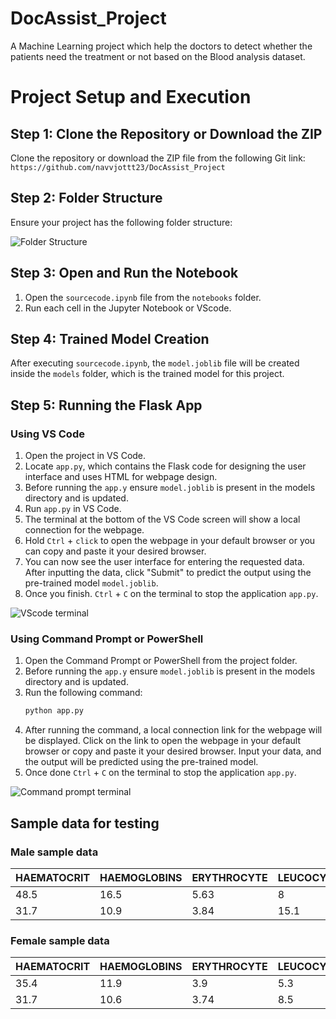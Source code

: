 # DocAssist_Project
A Machine Learning project which help the doctors to detect whether the patients need the treatment or not based on the Blood analysis dataset.

# Project Setup and Execution

## Step 1: Clone the Repository or Download the ZIP

Clone the repository or download the ZIP file from the following Git link:
`https://github.com/navvjottt23/DocAssist_Project`

## Step 2: Folder Structure

Ensure your project has the following folder structure:

![Folder Structure](static/folder_structure.jpg)

## Step 3: Open and Run the Notebook

1. Open the `sourcecode.ipynb` file from the `notebooks` folder.
2. Run each cell in the Jupyter Notebook or VScode.

## Step 4: Trained Model Creation

After executing `sourcecode.ipynb`, the `model.joblib` file will be created inside the `models` folder, which is the trained model for this project.

## Step 5: Running the Flask App

### Using VS Code

1. Open the project in VS Code.
2. Locate `app.py`, which contains the Flask code for designing the user interface and uses HTML for webpage design.
3. Before running the `app.y` ensure `model.joblib` is present in the models directory and is updated.
4. Run `app.py` in VS Code.
5. The terminal at the bottom of the VS Code screen will show a local connection for the webpage.
6. Hold `Ctrl` + `click` to open the webpage in your default browser or you can copy and paste it your desired browser.
7. You can now see the user interface for entering the requested data. After inputting the data, click "Submit" to predict the output using the pre-trained model `model.joblib`.
8. Once you finish. `Ctrl` + `C` on the terminal to stop the application `app.py`.

![VScode terminal](static/vscode_terminal.jpg)

### Using Command Prompt or PowerShell

1. Open the Command Prompt or PowerShell from the project folder.
2. Before running the `app.y` ensure `model.joblib` is present in the models directory and is updated.
3. Run the following command:
   ```sh
   python app.py
4. After running the command, a local connection link for the webpage will be displayed. Click on the link to open the webpage in your default browser or copy and paste it your desired browser. Input your data, and the output will be predicted using the pre-trained model.
5. Once done `Ctrl` + `C` on the terminal to stop the application `app.py`.

![Command prompt terminal](static/command_prompt_terminal.jpg)

## Sample data for testing

### Male sample data
| HAEMATOCRIT | HAEMOGLOBINS | ERYTHROCYTE | LEUCOCYTE | THROMBOCYTE | MCH  | MCHC | MCV  | AGE | SEX |
|--------------|--------------|-------------|-----------|-------------|------|------|------|-----|-----|
| 48.5         | 16.5         | 5.63        | 8         | 299         | 29.3 | 34   | 86.1 | 29  | M   |
| 31.7         | 10.9         | 3.84        | 15.1      | 45          | 27.3 | 33.1 | 82.6 | 71  | M   |


### Female sample data
| HAEMATOCRIT | HAEMOGLOBINS | ERYTHROCYTE | LEUCOCYTE | THROMBOCYTE | MCH  | MCHC | MCV  | AGE | SEX |
|--------------|--------------|-------------|-----------|-------------|------|------|------|-----|-----|
| 35.4         | 11.9         | 3.9         | 5.3       | 243         | 30.5 | 33.6 | 90.8 | 35  | F   |
| 31.7         | 10.6         | 3.74        | 8.5       | 268         | 28.3 | 33.4 | 84.8 | 24  | F   |
